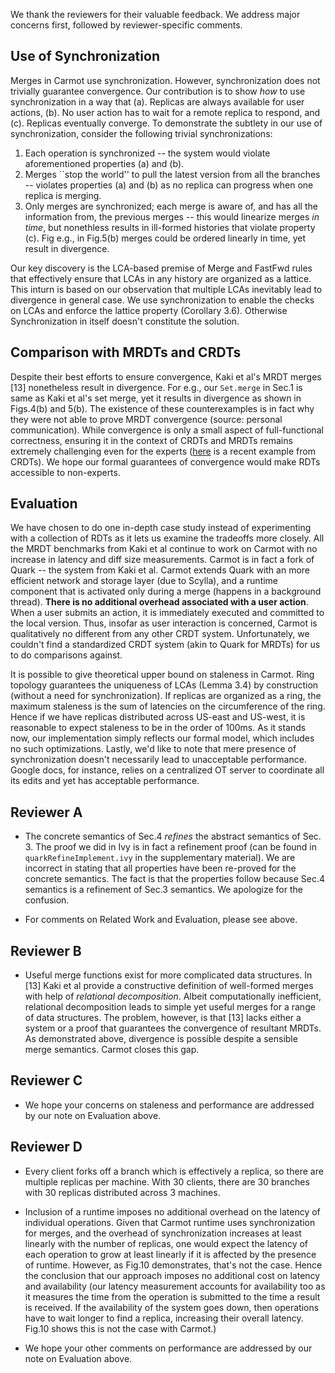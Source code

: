 We thank the reviewers for their valuable feedback. We address major
concerns first, followed by reviewer-specific comments.

Use of Synchronization
----------------------

Merges in Carmot use synchronization. However, synchronization does
not trivially guarantee convergence. Our contribution is to show
*how* to use synchronization in a way that (a). Replicas are always
available for user actions, (b). No user action has to wait for a
remote replica to respond, and (c). Replicas eventually converge. To
demonstrate the subtlety in our use of synchronization, consider the
following trivial synchronizations:

1. Each operation is synchronized -- the system would violate
   aforementioned properties (a) and (b).
2. Merges ``stop the world'' to pull the latest version from all the
   branches -- violates properties (a) and (b) as no replica can
   progress when one replica is merging.
3. Only merges are synchronized; each merge is aware of, and has all
   the information from, the previous merges -- this would linearize
   merges *in time*, but nonethless results in ill-formed histories
   that violate property (c). Fig e.g., in Fig.5(b) merges could be
   ordered linearly in time, yet result in divergence.

Our key discovery is the LCA-based premise of Merge and FastFwd
rules that effectively ensure that LCAs in any history are organized
as a lattice. This inturn is based on our observation that multiple
LCAs inevitably lead to divergence in general case. We use
synchronization to enable the checks on LCAs and enforce the lattice
property (Corollary 3.6). Otherwise Synchronization in itself doesn't
constitute the solution.

Comparison with MRDTs and CRDTs
--------------------------------

Despite their best efforts to ensure convergence, Kaki et al's MRDT
merges [13] nonetheless result in divergence. For e.g., our
`Set.merge` in Sec.1 is same as Kaki et al's set merge, yet it results
in divergence as shown in Figs.4(b) and 5(b). The existence of these
counterexamples is in fact why they were not able to prove MRDT
convergence (source: personal communication). While convergence is
only a small aspect of full-functional correctness, ensuring it in the
context of CRDTs and MRDTs remains extremely challenging even for the
experts
([here](https://twitter.com/martinkl/status/1327025979454263297?lang=en)
is a recent example from CRDTs).  We hope our formal guarantees of
convergence would make RDTs accessible to non-experts.

Evaluation
------------

We have chosen to do one in-depth case study instead of experimenting
with a collection of RDTs as it lets us examine the tradeoffs more
closely. All the MRDT benchmarks from Kaki et al continue to work on
Carmot with no increase in latency and diff size measurements. Carmot
is in fact a fork of Quark -- the system from Kaki et al. Carmot
extends Quark with an more efficient network and storage layer (due to
Scylla), and a runtime component that is activated only during a merge
(happens in a background thread). **There is no additional overhead
associated with a user action**. When a user submits an action, it is
immediately executed and committed to the local version. Thus, insofar
as user interaction is concerned, Carmot is qualitatively no different
from any other CRDT system. Unfortunately, we couldn't find a
standardized CRDT system (akin to Quark for MRDTs) for us to do
comparisons against.

It is possible to give theoretical upper bound on staleness in
Carmot. Ring topology guarantees the uniqueness of LCAs (Lemma 3.4) by
construction (without a need for synchronization). If replicas are
organized as a ring, the maximum staleness is the sum of latencies on
the circumference of the ring. Hence if we have replicas distributed
across US-east and US-west, it is reasonable to expect staleness to be
in the order of 100ms. As it stands now, our implementation simply
reflects our formal model, which includes no such optimizations.
Lastly, we'd like to note that mere presence of synchronization doesn't
necessarily lead to unacceptable performance. Google docs, for
instance, relies on a centralized OT server to coordinate all its
edits and yet has acceptable performance.

Reviewer A
----------

* The concrete semantics of Sec.4 *refines* the abstract semantics of
  Sec. 3. The proof we did in Ivy is in fact a refinement proof (can be
  found in `quarkRefineImplement.ivy` in the supplementary material). We
  are incorrect in stating that all properties have been re-proved for
  the concrete semantics. The fact is that the properties follow
  because Sec.4 semantics is a refinement of Sec.3 semantics. We
  apologize for the confusion.

* For comments on Related Work and Evaluation, please see above.


Reviewer B
----------

* Useful merge functions exist for more complicated data structures.
  In [13] Kaki et al provide a constructive definition of well-formed
  merges with help of *relational decomposition*. Albeit
  computationally inefficient, relational decomposition leads to
  simple yet useful merges for a range of data structures. The
  problem, however, is that [13] lacks either a system or a proof that
  guarantees the convergence of resultant MRDTs. As demonstrated
  above, divergence is possible despite a sensible merge semantics.
  Carmot closes this gap.


Reviewer C
----------

* We hope your concerns on staleness and performance are addressed by
  our note on Evaluation above.

Reviewer D
-----------

* Every client forks off a branch which is effectively a replica, so
  there are multiple replicas per machine. With 30 clients, there are
  30 branches with 30 replicas distributed across 3 machines.

* Inclusion of a runtime imposes no additional overhead on the latency
  of individual operations. Given that Carmot runtime uses
  synchronization for merges, and the overhead of synchronization
  increases at least linearly with the number of replicas, one would
  expect the latency of each operation to grow at least linearly if it
  is affected by the presence of runtime. However, as Fig.10
  demonstrates, that's not the case. Hence the conclusion that our
  approach imposes no additional cost on latency and availability (our
  latency measurement accounts for availability too as it measures the
  time from the operation is submitted to the time a result is
  received. If the availability of the system goes down, then
  operations have to wait longer to find a replica, increasing their
  overall latency. Fig.10 shows this is not the case with Carmot.)

* We hope your other comments on performance are addressed by our note
  on Evaluation above.
